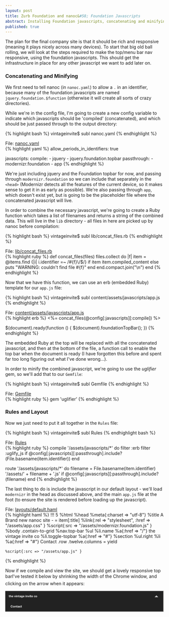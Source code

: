 ```yaml
---
layout: post
title: Zurb Foundation and nanoc&#58; Foundation Javascripts
abstract: Installing Foundation javascripts, concatenating and minifying and activating the responsive top bar
published: true
---
```


The plan for the final company site is that it should be rich and responsive (meaning it plays nicely across many devices). To start that big old ball rolling, we will look at the steps required to make the top/menu bar nav responsive, using the foundation javascripts. This should get the infrastructure in place for any other javascript we want to add later on.

### Concatenating and Minifying

We first need to tell nanoc (in `nanoc.yaml`) to allow a `.` in an identifier, because many of the foundation javascripts are named `jquery.foundation.$function` (otherwise it will create all sorts of crazy directories).

While we're in the config file, I'm going to create a new config variable to indicate which javascripts should be 'compiled' (concatenated), and which should be just passed through to the output directory:

{% highlight bash %}
vintageinvite$ subl nanoc.yaml
{% endhighlight %}

<div class="code-link">File: <a href="https://github.com/chickenboot/vintageinvite/blob/v1.1/nanoc.yaml">nanoc.yaml</a></div>
{% highlight yaml %}
allow_periods_in_identifiers: true

javascripts:
  compile:
    - jquery
    - jquery.foundation.topbar
  passthrough:
    - modernizr.foundation
    - app
{% endhighlight %}

We're just including jquery and the Foundation topbar for now, and passing through `modernizr.foundation` so we can include that separately in the `<head>` (Modernizr detects all the features of the current device, so it makes sense to get it in as early as possible). We're also passing through `app`, which doesn't exist yet, but is going to be the placeholder file where the concatenated javascript will live. 

In order to combine the necessary javascript, we're going to create a Ruby function which takes a list of filenames and returns a string of the combined data. This will live in the `lib` directory - all files in here are picked up by nanoc before compilation:

{% highlight bash %}
vintageinvite$ subl lib/concat_files.rb
{% endhighlight %}

<div class="code-link">File: <a href="https://github.com/chickenboot/vintageinvite/blob/v1.1/lib/concat_files.rb">lib/concat_files.rb</a></div>
{% highlight ruby %}
def concat_files(files)
  files.collect do |f|
    item = @items.find {|i| i.identifier =~ /#{f}\/$/}
    if item
      item.compiled_content
    else
      puts "WARNING: couldn't find file #{f}"
    end
  end.compact.join("\n")
end
{% endhighlight %}

Now that we have this function, we can use an erb (embedded Ruby) template for our `app.js` file:

{% highlight bash %}
vintageinvite$ subl content/assets/javascripts/app.js
{% endhighlight %}

<div class="code-link">File: <a href="https://github.com/chickenboot/vintageinvite/blob/v1.1/content/assets/javascripts/app.js">content/assets/javascripts/app.js</a></div>
{% highlight erb %}
<%= concat_files(@config[:javascripts][:compile]) %>

$(document).ready(function () {
    $(document).foundationTopBar();
})
{% endhighlight %}

The embedded Ruby at the top will be replaced with all the concatenated javascript, and then at the bottom of the file, a function call to enable the top bar when the document is ready (I have forgotten this before and spent far too long figuring out what I've done wrong...).

In order to minify the combined javascript, we're going to use the _uglifier_ gem, so we'll add that to our `Gemfile`:

{% highlight bash %}
vintageinvite$ subl Gemfile
{% endhighlight %}

<div class="code-link">File: <a href="https://github.com/chickenboot/vintageinvite/blob/v1.1/Gemfile">Gemfile</a></div>
{% highlight ruby %}
gem 'uglifier'
{% endhighlight %}

### Rules and Layout

Now we just need to put it all together in the `Rules` file:

{% highlight bash %}
vintageinvite$ subl Rules
{% endhighlight bash %}

<div class="code-link">File: <a href="https://github.com/chickenboot/vintageinvite/blob/v1.1/Rules">Rules</a></div>
{% highlight ruby %}
compile '/assets/javascripts/*' do
  filter :erb
  filter :uglify_js if @config[:javascripts][:passthrough].include?(File.basename(item.identifier))
end

route '/assets/javascripts/*' do
  filename = File.basename(item.identifier)
  '/assets/' + filename + '.js' if @config[:javascripts][:passthrough].include?(filename)
end
{% endhighlight %}

The last thing to do is include the javascript in our default layout - we'll load `modernizr` in the head as discussed above, and the main `app.js` file at the foot (to ensure the site is rendered before loading up the javascript).

<div class="code-link">File: <a href="https://github.com/chickenboot/vintageinvite/blob/v1.1/layouts/default.haml">layouts/default.haml</a></div>
{% highlight haml %}
!!! 5
%html
  %head
    %meta{:charset => "utf-8"}
    %title
      A Brand new nanoc site -
      = item[:title]
    %link{:rel => "stylesheet", :href => "/assets/app.css" }
    %script{:src => "/assets/modernizr.foundation.js" }
  %body
    .contain-to-grid
      %nav.top-bar
        %ul
          %li.name
            %a{:href => "/"} the vintage invite co
          %li.toggle-topbar
            %a{:href => "#"}
        %section
          %ul.right
            %li
              %a{:href => "#"} Contact
    .row
      .twelve.columns
        = yield

    %script{:src => "/assets/app.js" }
{% endhighlight %}

Now if we compile and view the site, we should get a lovely responsive top bar&#151;I've tested it below by shrinking the width of the Chrome window, and clicking on the arrow when it appears:

![Responsive Top Bar](/asset/image/2013-05-20/zurb-nanoc-responsive.png "Responsive Top Bar")
